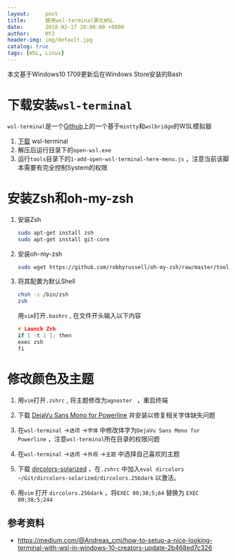 ```yaml
---
layout:     post
title:      使用wsl-terminal美化WSL
date:       2018-02-17 20:00:00 +0800
author:     HYJ
header-img: img/default.jpg
catalog: true
tags: [WSL, Linux]
---
```



本文基于Windows10 1709更新后在Windows Store安装的Bash
 <!-- more --> 

# 下载安装`wsl-terminal`
`wsl-terminal`是一个[Github](https://github.com/goreliu/wsl-terminal)上的一个基于`mintty`和`wslbridge`的WSL模拟器

1. [下载](https://github.com/goreliu/wsl-terminal/releases) wsl-terminal
2. 解压后运行目录下的`open-wsl.exe` 
3. 运行`tools`目录下的`1-add-open-wsl-terminal-here-menu.js` ，注意当前该脚本需要有完全控制System的权限

# 安装Zsh和oh-my-zsh

1. 安装Zsh

   ```bash
   sudo apt-get install zsh
   sudo apt-get install git-core
   ```

2. 安装oh-my-zsh

   ```bash
   sudo wget https://github.com/robbyrussell/oh-my-zsh/raw/master/tools/install.sh -O - | zsh
   ```

3. 将其配置为默认Shell

   ```bash
   chsh -s /bin/zsh
   zsh
   ```

   用`vim`打开`.bashrc` , 在文件开头输入以下内容

   ```C
   # Launch Zsh
   if [ -t 1 ]; then
   exec zsh
   fi
   ```

   

# 修改颜色及主题

1. 用`vim`打开`.zshrc`  , 将主题修改为`agnoster ` ，重启终端

2. 下载 [DejaVu Sans Mono for Powerline](https://github.com/powerline/fonts/blob/master/DejaVuSansMono/DejaVu%20Sans%20Mono%20for%20Powerline.ttf) 并安装以修复相关字体缺失问题

3. 在`wsl-terminal` ->`选项` ->`字体` 中修改体字为`DejaVu Sans Mono for Powerline` ，注意`wsl-terminal`所在目录的权限问题

4. 在`wsl-terminal` ->`选项` ->`外观` ->`主题` 中选择自己喜欢的主题

5. 下载 [dircolors-solarized](https://github.com/seebi/dircolors-solarized) ，在`.zshrc` 中加入`eval dircolors ~/Git/dircolors-solarized/dircolors.256dark` 以激活。

6. 用`vim` 打开 `dircolors.256dark` ，将`EXEC 00;38;5;64` 替换为 `EXEC 00;38;5;244`







## 参考资料

* https://medium.com/@Andreas_cmj/how-to-setup-a-nice-looking-terminal-with-wsl-in-windows-10-creators-update-2b468ed7c326